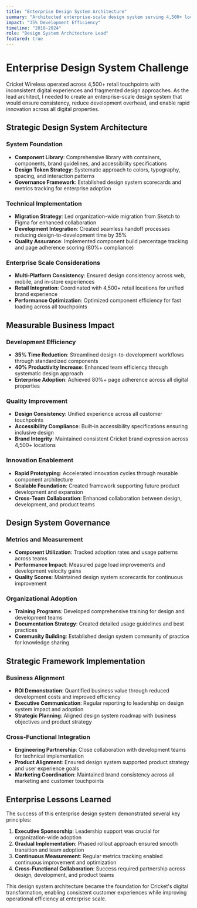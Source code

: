 ```yaml
---
title: "Enterprise Design System Architecture"
summary: "Architected enterprise-scale design system serving 4,500+ locations, reducing development time by 35%"
impact: "35% Development Efficiency"
timeline: "2018-2024"
role: "Design System Architecture Lead"
featured: true
---
```


# Enterprise Design System Challenge

Cricket Wireless operated across 4,500+ retail touchpoints with inconsistent digital experiences and fragmented design approaches. As the lead architect, I needed to create an enterprise-scale design system that would ensure consistency, reduce development overhead, and enable rapid innovation across all digital properties.

## Strategic Design System Architecture

### System Foundation
- **Component Library**: Comprehensive library with containers, components, brand guidelines, and accessibility specifications
- **Design Token Strategy**: Systematic approach to colors, typography, spacing, and interaction patterns
- **Governance Framework**: Established design system scorecards and metrics tracking for enterprise adoption

### Technical Implementation
- **Migration Strategy**: Led organization-wide migration from Sketch to Figma for enhanced collaboration
- **Development Integration**: Created seamless handoff processes reducing design-to-development time by 35%
- **Quality Assurance**: Implemented component build percentage tracking and page adherence scoring (80%+ compliance)

### Enterprise Scale Considerations
- **Multi-Platform Consistency**: Ensured design consistency across web, mobile, and in-store experiences
- **Retail Integration**: Coordinated with 4,500+ retail locations for unified brand experience
- **Performance Optimization**: Optimized component efficiency for fast loading across all touchpoints

## Measurable Business Impact

### Development Efficiency
- **35% Time Reduction**: Streamlined design-to-development workflows through standardized components
- **40% Productivity Increase**: Enhanced team efficiency through systematic design approach
- **Enterprise Adoption**: Achieved 80%+ page adherence across all digital properties

### Quality Improvement
- **Design Consistency**: Unified experience across all customer touchpoints
- **Accessibility Compliance**: Built-in accessibility specifications ensuring inclusive design
- **Brand Integrity**: Maintained consistent Cricket brand expression across 4,500+ locations

### Innovation Enablement
- **Rapid Prototyping**: Accelerated innovation cycles through reusable component architecture
- **Scalable Foundation**: Created framework supporting future product development and expansion
- **Cross-Team Collaboration**: Enhanced collaboration between design, development, and product teams

## Design System Governance

### Metrics and Measurement
- **Component Utilization**: Tracked adoption rates and usage patterns across teams
- **Performance Impact**: Measured page load improvements and development velocity gains
- **Quality Scores**: Maintained design system scorecards for continuous improvement

### Organizational Adoption
- **Training Programs**: Developed comprehensive training for design and development teams
- **Documentation Strategy**: Created detailed usage guidelines and best practices
- **Community Building**: Established design system community of practice for knowledge sharing

## Strategic Framework Implementation

### Business Alignment
- **ROI Demonstration**: Quantified business value through reduced development costs and improved efficiency
- **Executive Communication**: Regular reporting to leadership on design system impact and adoption
- **Strategic Planning**: Aligned design system roadmap with business objectives and product strategy

### Cross-Functional Integration
- **Engineering Partnership**: Close collaboration with development teams for technical implementation
- **Product Alignment**: Ensured design system supported product strategy and user experience goals
- **Marketing Coordination**: Maintained brand consistency across all marketing and customer touchpoints

## Enterprise Lessons Learned

The success of this enterprise design system demonstrated several key principles:

1. **Executive Sponsorship**: Leadership support was crucial for organization-wide adoption
2. **Gradual Implementation**: Phased rollout approach ensured smooth transition and team adoption
3. **Continuous Measurement**: Regular metrics tracking enabled continuous improvement and optimization
4. **Cross-Functional Collaboration**: Success required partnership across design, development, and product teams

This design system architecture became the foundation for Cricket's digital transformation, enabling consistent customer experiences while improving operational efficiency at enterprise scale.

